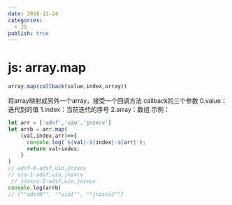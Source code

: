 ```yaml
---
date: 2018-11-24
categories:
  - JS
publish: true
---
```


# js: array.map

```js
array.map(callback(value,index,array))
```

将array映射成另外一个array，接受一个回调方法
callback的三个参数
0.value：迭代到的值
1.index：当前迭代的序号
2.array：数组
示例：

```js
let arr = ['adsf','uio','jnzxcv']
let arrb = arr.map(
    (val,index,arr)=>{
      console.log(`${val}-${index}-${arr}`);
      return val+index;
    }
)
// adsf-0-adsf,uio,jnzxcv
// uio-1-adsf,uio,jnzxcv
 // jnzxcv-2-adsf,uio,jnzxcv
console.log(arrb)
// [""adsf0"", ""uio1"", ""jnzxcv2""]
```
